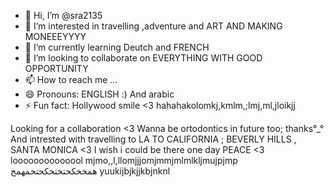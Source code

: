 - 👋 Hi, I’m @sra2135
- 👀 I’m interested in travelling ,adventure and ART AND MAKING MONEEEYYYY
- 🌱 I’m currently learning Deutch and FRENCH
- 💞️ I’m looking to collaborate on EVERYTHING WITH GOOD OPPORTUNITY
- 📫 How to reach me ...
- 😄 Pronouns: ENGLISH :) And arabic
- ⚡ Fun fact: Hollywood smile <3 hahahakolomkj,kmlm,;lmj,ml,jloikjj

<!--- love listening to muisicojopmjpijplkmljluo
sira2135/sira2135 is a ✨ special ✨ repository because its `README.md` (this file) appears on your GitHub profile.
You can click the Preview link to take a look at your changes.
--->
Looking for a collaboration <3
Wanna be ortodontics in future too; thanks°_°
And intrested with travelling to LA TO CALIFORNIA ; BEVERLY HILLS , SANTA MONICA <3 I wish i could be there one day PEACE <3
loooooooooooool
mjmo,,l,llomjjjomjmmjmlmlkljmujpjmp
همخخكحتختخكحتخمهمخ yuukijbjkjjkbjnknl
